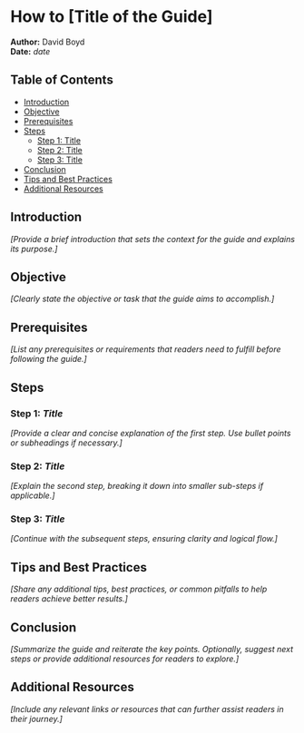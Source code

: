 # How to [Title of the Guide]

**Author:** David Boyd<br>
**Date:** *date*

## Table of Contents

- [Introduction](#introduction)
- [Objective](#objective)
- [Prerequisites](#prerequisites)
- [Steps](#steps)
  - [Step 1: Title](#step-1-title)
  - [Step 2: Title](#step-2-title)
  - [Step 3: Title](#step-3-title)
- [Conclusion](#conclusion)
- [Tips and Best Practices](#tips-and-best-practices)
- [Additional Resources](#additional-resources)

## Introduction

*[Provide a brief introduction that sets the context for the guide and explains
its purpose.]*

## Objective

*[Clearly state the objective or task that the guide aims to accomplish.]*

## Prerequisites

*[List any prerequisites or requirements that readers need to fulfill before
following the guide.]*

## Steps

### Step 1: *Title*

*[Provide a clear and concise explanation of the first step. Use bullet points
or subheadings if necessary.]*

### Step 2: *Title*

*[Explain the second step, breaking it down into smaller sub-steps if
applicable.]*

### Step 3: *Title*

*[Continue with the subsequent steps, ensuring clarity and logical flow.]*

## Tips and Best Practices

*[Share any additional tips, best practices, or common pitfalls to help readers
achieve better results.]*

## Conclusion

*[Summarize the guide and reiterate the key points. Optionally, suggest next
steps or provide additional resources for readers to explore.]*

## Additional Resources

*[Include any relevant links or resources that can further assist readers in
their journey.]*

<!-- Reference Links -->
